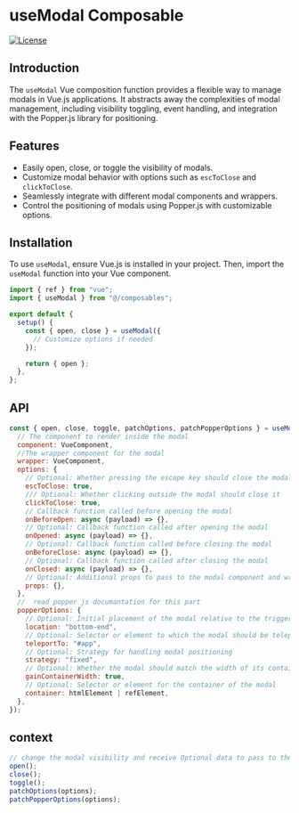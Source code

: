 # useModal Composable

[![License](https://img.shields.io/badge/License-MIT-blue.svg)](https://opensource.org/licenses/MIT)

## Introduction

The `useModal` Vue composition function provides a flexible way to manage modals in Vue.js applications. It abstracts away the complexities of modal management, including visibility toggling, event handling, and integration with the Popper.js library for positioning.

## Features

- Easily open, close, or toggle the visibility of modals.
- Customize modal behavior with options such as `escToClose` and `clickToClose`.
- Seamlessly integrate with different modal components and wrappers.
- Control the positioning of modals using Popper.js with customizable options.

## Installation

To use `useModal`, ensure Vue.js is installed in your project. Then, import the `useModal` function into your Vue component.

```javascript
import { ref } from "vue";
import { useModal } from "@/composables";

export default {
  setup() {
    const { open, close } = useModal({
      // Customize options if needed
    });

    return { open };
  },
};
```

## API

```javascript
const { open, close, toggle, patchOptions, patchPopperOptions } = useModal({
  // The component to render inside the modal
  component: VueComponent,
  //The wrapper component for the modal
  wrapper: VueComponent,
  options: {
    // Optional: Whether pressing the escape key should close the modal
    escToClose: true,
    /// Optional: Whether clicking outside the modal should close it
    clickToClose: true,
    // Callback function called before opening the modal
    onBeforeOpen: async (payload) => {},
    // Optional: Callback function called after opening the modal
    onOpened: async (payload) => {},
    // Optional: Callback function called before closing the modal
    onBeforeClose: async (payload) => {},
    // Optional: Callback function called after closing the modal
    onClosed: async (payload) => {},
    // Optional: Additional props to pass to the modal component and wrapper component
    props: {},
  },
  //  read popper js documantation for this part
  popperOptions: {
    // Optional: Initial placement of the modal relative to the trigger element
    location: "bottom-end",
    // Optional: Selector or element to which the modal should be teleported
    teleportTo: "#app",
    // Optional: Strategy for handling modal positioning
    strategy: "fixed",
    // Optional: Whether the modal should match the width of its container
    gainContainerWidth: true,
    // Optional: Selector or element for the container of the modal
    container: htmlElement | refElement,
  },
});
```

## context

```javascript
// change the modal visibility and receive Optional data to pass to the modal component and lifecycle hooks.
open();
close();
toggle();
patchOptions(options);
patchPopperOptions(options);
```
